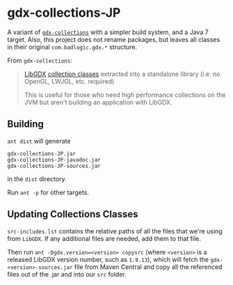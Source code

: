# gdx-collections-JP

A variant of [`gdx-collections`](https://github.com/mini2Dx/gdx-collections) with a simpler build
system, and a Java 7 target. Also, this project does not rename packages, but leaves all classes
in their original `com.badlogic.gdx.*` structure.

From `gdx-collections`:

> [LibGDX](https://libgdx.com/) [collection classes](https://github.com/libgdx/libgdx/wiki/Collections)
> extracted into a standalone library (i.e. no OpenGL, LWJGL, etc. required)
> 
> This is useful for those who need high performance collections on the JVM but aren't building an
> application with LibGDX.

## Building

`ant dist` will generate 

```
gdx-collections-JP.jar
gdx-collections-JP-javadoc.jar
gdx-collections-JP-sources.jar
```

in the `dist` directory.

Run `ant -p` for other targets.

## Updating Collections Classes

`src-includes.lst` contains the relative paths of all the files that we're using from `LibGDX`.
If any additional files are needed, add them to that file.

Then run `ant -Dgdx.version=<version> copysrc` (where `<version>` is a released LibGDX version
number, such as `1.9.13`), which will fetch the `gdx-<version>-sources.jar` file from Maven Central
and copy all the referenced files out of the .jar and into our `src` folder.


<!-- :maxLineLen=100: -->